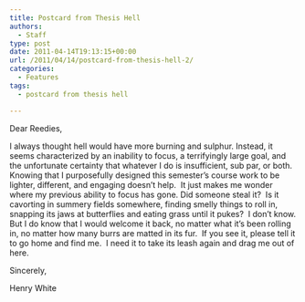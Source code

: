 ```yaml
---
title: Postcard from Thesis Hell
authors: 
  - Staff
type: post
date: 2011-04-14T19:13:15+00:00
url: /2011/04/14/postcard-from-thesis-hell-2/
categories:
  - Features
tags:
  - postcard from thesis hell

---
```

Dear Reedies,

I always thought hell would have more burning and sulphur. Instead, it seems characterized by an inability to focus, a terrifyingly large goal, and the unfortunate certainty that whatever I do is insufficient, sub par, or both.  Knowing that I purposefully designed this semester’s course work to be lighter, different, and engaging doesn’t help.  It just makes me wonder where my previous ability to focus has gone. Did someone steal it?  Is it cavorting in summery fields somewhere, finding smelly things to roll in, snapping its jaws at butterflies and eating grass until it pukes?  I don’t know. But I do know that I would welcome it back, no matter what it’s been rolling in, no matter how many burrs are matted in its fur.  If you see it, please tell it to go home and find me.  I need it to take its leash again and drag me out of here.

Sincerely,
  
Henry White